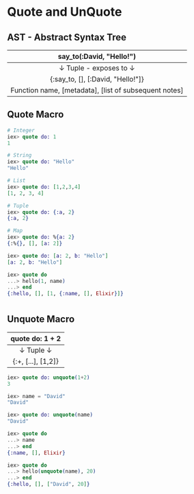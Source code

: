 # Quote and UnQuote

## AST - Abstract Syntax Tree

| say_to(:David, "Hello!")          |
|:---------------------------------:|
|     ↓ Tuple - exposes to ↓        |
| {:say_to, [], [:David, "Hello!"]} |
| Function name, [metadata], [list of subsequent notes]|

## Quote Macro
```elixir
# Integer
iex> quote do: 1
1

# String
iex> quote do: "Hello"
"Hello"

# List
iex> quote do: [1,2,3,4]
[1, 2, 3, 4]

# Tuple
iex> quote do: {:a, 2}
{:a, 2}

# Map
iex> quote do: %{a: 2} 
{:%{}, [], [a: 2]}

iex> quote do: [a: 2, b: "Hello"]
[a: 2, b: "Hello"]

iex> quote do
...> hello(1, name)
...> end
{:hello, [], [1, {:name, [], Elixir}]}

```
#
## Unquote Macro
| quote do: 1 + 2    |
|:------------------:|
|      ↓ Tuple ↓     |
| {:+, [...], [1,2]} |

```elixir
iex> quote do: unquote(1+2)
3
```

```elixir
iex> name = "David"
"David"

iex> quote do: unquote(name)
"David"

iex> quote do
...> name
...> end
{:name, [], Elixir}

iex> quote do
...> hello(unquote(name), 20)
...> end
{:hello, [], ["David", 20]}
```